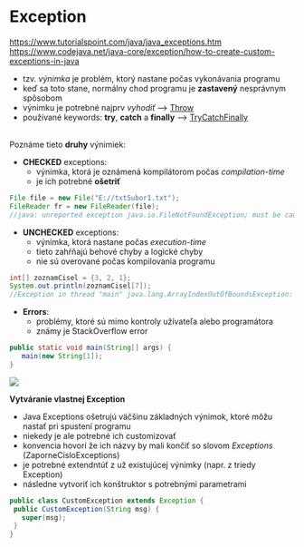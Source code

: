 # Exception
https://www.tutorialspoint.com/java/java_exceptions.htm <br>
https://www.codejava.net/java-core/exception/how-to-create-custom-exceptions-in-java <br>
- tzv. *výnimka* je problém, ktorý nastane počas vykonávania programu
- keď sa toto stane, normálny chod programu je **zastavený** nesprávnym spôsobom
- výnimku je potrebné najprv *vyhodiť* --> [Throw]()
- používané keywords: **try**, **catch** a **finally** --> [TryCatchFinally](https://github.com/absolutty/javaDocs/tree/master/TryCatchFinally)

<br>Poznáme tieto **druhy** výnimiek: 
- **CHECKED** exceptions:
  - výnimka, ktorá je oznámená kompilátorom počas *compilation-time*
  - je ich potrebné **ošetriť**
```java
File file = new File("E://txtSubor1.txt");
FileReader fr = new FileReader(file);
//java: unreported exception java.io.FileNotFoundException; must be caught or declared to be thrown
  ```
  
- **UNCHECKED** exceptions:
  - výnimka, ktorá nastane počas *execution-time*
  - tieto zahŕňajú behové chyby a logické chyby
  - nie sú overované počas kompilovania programu
```java
int[] zoznamCisel = {3, 2, 1};
System.out.println(zoznamCisel[7]);
//Exception in thread "main" java.lang.ArrayIndexOutOfBoundsException: Index 7 out of bounds for length 3
```

- **Errors**:
  - problémy, ktoré sú mimo kontroly užívateľa alebo programátora
  - známy je StackOverflow error
 ```java
 public static void main(String[] args) {
    main(new String[1]);
}
 ```
 ![](https://github.com/absolutty/javaDocs/blob/master/Exception/exception-hierarchy.jpg)<br>
 
 **Vytváranie vlastnej Exception**
 - Java Exceptions ošetrujú väčšinu základných výnimok, ktoré môžu nastať pri spustení programu
 - niekedy je ale potrebné ich customizovať
 - konvencia hovorí že ich názvy by mali končiť so slovom *Exceptions* (ZaporneCisloExceptions)
 - je potrebné extendntúť z už existujúcej výnimky (napr. z triedy Exception)
 - následne vytvoriť ich konštruktor s potrebnými parametrami
 ```java
 public class CustomException extends Exception {
  public CustomException(String msg) {
    super(msg);
  }
}
 ```
